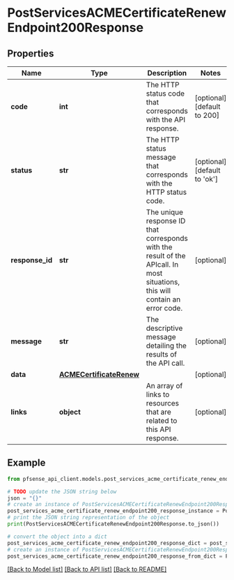 # PostServicesACMECertificateRenewEndpoint200Response


## Properties

Name | Type | Description | Notes
------------ | ------------- | ------------- | -------------
**code** | **int** | The HTTP status code that corresponds with the API response. | [optional] [default to 200]
**status** | **str** | The HTTP status message that corresponds with the HTTP status code. | [optional] [default to 'ok']
**response_id** | **str** | The unique response ID that corresponds with the result of the APIcall. In most situations, this will contain an error code. | [optional] 
**message** | **str** | The descriptive message detailing the results of the API call. | [optional] 
**data** | [**ACMECertificateRenew**](ACMECertificateRenew.md) |  | [optional] 
**links** | **object** | An array of links to resources that are related to this API response. | [optional] 

## Example

```python
from pfsense_api_client.models.post_services_acme_certificate_renew_endpoint200_response import PostServicesACMECertificateRenewEndpoint200Response

# TODO update the JSON string below
json = "{}"
# create an instance of PostServicesACMECertificateRenewEndpoint200Response from a JSON string
post_services_acme_certificate_renew_endpoint200_response_instance = PostServicesACMECertificateRenewEndpoint200Response.from_json(json)
# print the JSON string representation of the object
print(PostServicesACMECertificateRenewEndpoint200Response.to_json())

# convert the object into a dict
post_services_acme_certificate_renew_endpoint200_response_dict = post_services_acme_certificate_renew_endpoint200_response_instance.to_dict()
# create an instance of PostServicesACMECertificateRenewEndpoint200Response from a dict
post_services_acme_certificate_renew_endpoint200_response_from_dict = PostServicesACMECertificateRenewEndpoint200Response.from_dict(post_services_acme_certificate_renew_endpoint200_response_dict)
```
[[Back to Model list]](../README.md#documentation-for-models) [[Back to API list]](../README.md#documentation-for-api-endpoints) [[Back to README]](../README.md)


